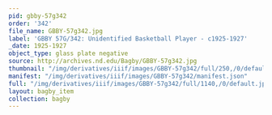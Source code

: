 ```yaml
---
pid: gbby-57g342
order: '342'
file_name: GBBY-57g342.jpg
label: 'GBBY 57G/342: Unidentified Basketball Player - c1925-1927'
_date: 1925-1927
object_type: glass plate negative
source: http://archives.nd.edu/Bagby/GBBY-57g342.jpg
thumbnail: "/img/derivatives/iiif/images/GBBY-57g342/full/250,/0/default.jpg"
manifest: "/img/derivatives/iiif/images/GBBY-57g342/manifest.json"
full: "/img/derivatives/iiif/images/GBBY-57g342/full/1140,/0/default.jpg"
layout: bagby_item
collection: bagby
---
```

